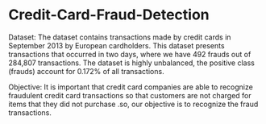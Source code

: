 # Credit-Card-Fraud-Detection
Dataset:
The dataset contains transactions made by credit cards in September 2013 by European cardholders.
This dataset presents transactions that occurred in two days, where we have 492 frauds out of 284,807 transactions. The dataset is highly unbalanced, the positive class (frauds) account for 0.172% of all transactions.

Objective:
It is important that credit card companies are able to recognize fraudulent credit card transactions so that customers are not charged for items that they did not purchase .so, our objective is to recognize the fraud transactions. 
